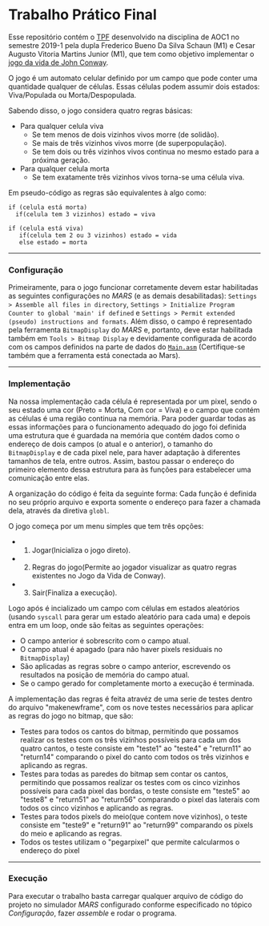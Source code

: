 # Trabalho Prático Final
Esse repositório contém o [TPF][1] desenvolvido na disciplina de AOC1 no
semestre 2019-1 pela dupla Frederico Bueno Da Silva Schaun (M1) e Cesar Augusto
Vitoria Martins Junior (M1), que tem como objetivo implementar o [jogo da vida
de John Conway][2].

O jogo é um automato celular definido por um campo que pode conter uma
quantidade qualquer de células. Essas células podem assumir dois estados:
Viva/Populada ou Morta/Despopulada.

Sabendo disso, o jogo considera quatro regras básicas:
- Para qualquer celula viva
  - Se tem menos de dois vizinhos vivos morre (de solidão).
  - Se mais de três vizinhos vivos morre (de superpopulação).
  - Se tem dois ou três vizinhos vivos continua no mesmo estado para a próxima
  geração.
- Para qualquer celula morta
  - Se tem exatamente três vizinhos vivos torna-se uma célula viva.

Em pseudo-código as regras são equivalentes à algo como:
```
if (celula está morta)
  if(celula tem 3 vizinhos) estado = viva

if (celula está viva)
   if(celula tem 2 ou 3 vizinhos) estado = vida
   else estado = morta
```

[1]: resource/TrabalhoPratico_Final_2019-1.pdf
[2]: https://pt.wikipedia.org/wiki/Jogo_da_vida

---

### Configuração
Primeiramente, para o jogo funcionar corretamente devem estar habilitadas as
seguintes configurações no *MARS* (e as demais desabilitadas): `Settings >
Assemble all files in directory`, `Settings > Initialize Program Counter to
global 'main' if defined` e  `Settings > Permit extended (pseudo) instructions
and formats`.
Além disso, o campo é representado pela ferramenta `BitmapDisplay` do *MARS*  e,
portanto, deve estar habilitada também em `Tools > Bitmap Display` e devidamente
configurada de acordo com os campos definidos na parte de dados do [`Main.asm`][]
(Certifique-se também que a ferramenta está conectada ao Mars).

[`Main.asm`]: src/Main.asm

---

### Implementação
Na nossa implementação cada célula é representada por um pixel, sendo o seu
estado uma cor (Preto = Morta, Com cor = Viva) e o campo que contém as células
é uma região continua na memória. Para poder guardar todas as essas informações
para o funcionamento adequado do jogo foi definida uma estrutura que é guardada
na memória que contém dados como o endereço de dois campos (o atual e o anterior),
o tamanho do `BitmapDisplay` e de cada pixel nele, para haver adaptação à diferentes
tamanhos de tela, entre outros. Assim, bastou passar o endereço do primeiro elemento
dessa estrutura para às funções para estabelecer uma comunicação entre elas.

A organização do código é feita da seguinte forma: Cada função é definida no seu
próprio arquivo e exporta somente o endereço para fazer a chamada dela, através
da diretiva `globl`.

O jogo começa por um menu simples que tem três opções:
  - 1. Jogar(Inicializa o jogo direto).
  - 2. Regras do jogo(Permite ao jogador visualizar as quatro regras existentes
    no Jogo da Vida de Conway).
  - 3. Sair(Finaliza a execução).

Logo após é incializado um campo com células em estados aleatórios
(usando `syscall` para gerar um estado aleatório para cada uma) e depois entra
em um loop, onde são feitas as seguintes operações:
  - O campo anterior é sobrescrito com o campo atual.
  - O campo atual é apagado (para não haver pixels residuais no `BitmapDisplay`)
  - São aplicadas as regras sobre o campo anterior, escrevendo os resultados na
    posição de memória do campo atual.
  - Se o campo gerado for completamente morto a execução é terminada.

A implementação das regras é feita atravéz de uma serie de testes dentro do
arquivo "makenewframe", com os nove testes necessários para aplicar as regras do
jogo no bitmap, que são:
- Testes para todos os cantos do bitmap, permitindo que possamos realizar os
  testes com os três vizinhos possíveis para cada um dos quatro cantos, o teste
  consiste em "teste1" ao "teste4" e "return11" ao "return14" comparando o pixel
  do canto com todos os três vizinhos e aplicando as regras.
- Testes para todas as paredes do bitmap sem contar os cantos, permitindo que
  possamos realizar os testes com os cinco vizinhos possíveis para cada pixel
  das bordas, o teste consiste em "teste5" ao "teste8" e "return51" ao "return56"
  comparando o pixel das laterais com todos os cinco vizinhos e aplicando as regras.
- Testes para todos pixels do meio(que contem nove vizinhos), o teste consiste em
  "teste9" e "return91" ao "return99" comparando os pixels do meio e aplicando as regras.
- Todos os testes utilizam o "pegarpixel" que permite calcularmos o endereço do pixel

---

### Execução
Para executar o trabalho basta carregar qualquer arquivo de código do projeto
no simulador *MARS* configurado conforme especificado no tópico *Configuração*,
fazer *assemble* e rodar o programa.
